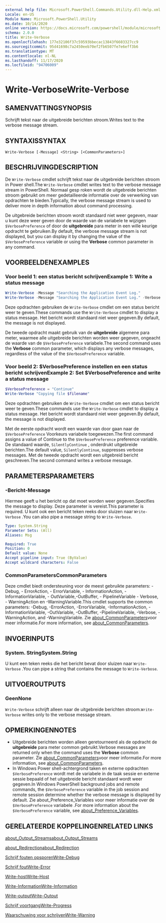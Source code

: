 ```yaml
---
external help file: Microsoft.PowerShell.Commands.Utility.dll-Help.xml
Locale: en-US
Module Name: Microsoft.PowerShell.Utility
ms.date: 10/14/2020
online version: https://docs.microsoft.com/powershell/module/microsoft.powershell.utility/write-verbose?view=powershell-7.2&WT.mc_id=ps-gethelp
schema: 2.0.0
title: Write-Verbose
ms.openlocfilehash: 177e32106f37c59593bbecac13843f6603327cc9
ms.sourcegitcommit: 95d41698c7a2450eeb70ef2fb6507fe7e6eff3b6
ms.translationtype: MT
ms.contentlocale: nl-NL
ms.lasthandoff: 11/17/2020
ms.locfileid: "94706009"
---
```

# <span data-ttu-id="23e46-102">Write-Verbose</span><span class="sxs-lookup"><span data-stu-id="23e46-102">Write-Verbose</span></span>

## <span data-ttu-id="23e46-103">SAMENVATTING</span><span class="sxs-lookup"><span data-stu-id="23e46-103">SYNOPSIS</span></span>
<span data-ttu-id="23e46-104">Schrijft tekst naar de uitgebreide berichten stroom.</span><span class="sxs-lookup"><span data-stu-id="23e46-104">Writes text to the verbose message stream.</span></span>

## <span data-ttu-id="23e46-105">SYNTAXIS</span><span class="sxs-lookup"><span data-stu-id="23e46-105">SYNTAX</span></span>

```
Write-Verbose [-Message] <String> [<CommonParameters>]
```

## <span data-ttu-id="23e46-106">BESCHRIJVING</span><span class="sxs-lookup"><span data-stu-id="23e46-106">DESCRIPTION</span></span>

<span data-ttu-id="23e46-107">De `Write-Verbose` cmdlet schrijft tekst naar de uitgebreide berichten stroom in Power shell.</span><span class="sxs-lookup"><span data-stu-id="23e46-107">The `Write-Verbose` cmdlet writes text to the verbose message stream in PowerShell.</span></span> <span data-ttu-id="23e46-108">Normaal gesp roken wordt de uitgebreide berichten stroom gebruikt om meer gedetailleerde informatie over de verwerking van opdrachten te bieden.</span><span class="sxs-lookup"><span data-stu-id="23e46-108">Typically, the verbose message stream is used to deliver more in depth information about command processing.</span></span>

<span data-ttu-id="23e46-109">De uitgebreide berichten stroom wordt standaard niet weer gegeven, maar u kunt deze weer geven door de waarde van de variabele te wijzigen `$VerbosePreference` of door de **uitgebreide** para meter in een wille keurige opdracht te gebruiken.</span><span class="sxs-lookup"><span data-stu-id="23e46-109">By default, the verbose message stream is not displayed, but you can display it by changing the value of the `$VerbosePreference` variable or using the **Verbose** common parameter in any command.</span></span>

## <span data-ttu-id="23e46-110">VOORBEELDEN</span><span class="sxs-lookup"><span data-stu-id="23e46-110">EXAMPLES</span></span>

### <span data-ttu-id="23e46-111">Voor beeld 1: een status bericht schrijven</span><span class="sxs-lookup"><span data-stu-id="23e46-111">Example 1: Write a status message</span></span>

```powershell
Write-Verbose -Message "Searching the Application Event Log."
Write-Verbose -Message "Searching the Application Event Log." -Verbose
```

<span data-ttu-id="23e46-112">Deze opdrachten gebruiken de `Write-Verbose` cmdlet om een status bericht weer te geven.</span><span class="sxs-lookup"><span data-stu-id="23e46-112">These commands use the `Write-Verbose` cmdlet to display a status message.</span></span> <span data-ttu-id="23e46-113">Het bericht wordt standaard niet weer gegeven.</span><span class="sxs-lookup"><span data-stu-id="23e46-113">By default, the message is not displayed.</span></span>

<span data-ttu-id="23e46-114">De tweede opdracht maakt gebruik van de **uitgebreide** algemene para meter, waarmee alle uitgebreide berichten worden weer gegeven, ongeacht de waarde van de `$VerbosePreference` variabele.</span><span class="sxs-lookup"><span data-stu-id="23e46-114">The second command uses the **Verbose** common parameter, which displays any verbose messages, regardless of the value of the `$VerbosePreference` variable.</span></span>

### <span data-ttu-id="23e46-115">Voor beeld 2: $VerbosePreference instellen en een status bericht schrijven</span><span class="sxs-lookup"><span data-stu-id="23e46-115">Example 2: Set $VerbosePreference and write a status message</span></span>

```powershell
$VerbosePreference = "Continue"
Write-Verbose "Copying file $filename"
```

<span data-ttu-id="23e46-116">Deze opdrachten gebruiken de `Write-Verbose` cmdlet om een status bericht weer te geven.</span><span class="sxs-lookup"><span data-stu-id="23e46-116">These commands use the `Write-Verbose` cmdlet to display a status message.</span></span> <span data-ttu-id="23e46-117">Het bericht wordt standaard niet weer gegeven.</span><span class="sxs-lookup"><span data-stu-id="23e46-117">By default, the message is not displayed.</span></span>

<span data-ttu-id="23e46-118">Met de eerste opdracht wordt een waarde van door gaan naar de `$VerbosePreference` Voorkeurs variabele toegewezen.</span><span class="sxs-lookup"><span data-stu-id="23e46-118">The first command assigns a value of Continue to the `$VerbosePreference` preference variable.</span></span> <span data-ttu-id="23e46-119">De standaard waarde, `SilentlyContinue` , onderdrukt uitgebreide berichten.</span><span class="sxs-lookup"><span data-stu-id="23e46-119">The default value, `SilentlyContinue`, suppresses verbose messages.</span></span> <span data-ttu-id="23e46-120">Met de tweede opdracht wordt een uitgebreid bericht geschreven.</span><span class="sxs-lookup"><span data-stu-id="23e46-120">The second command writes a verbose message.</span></span>

## <span data-ttu-id="23e46-121">PARAMETERS</span><span class="sxs-lookup"><span data-stu-id="23e46-121">PARAMETERS</span></span>

### <span data-ttu-id="23e46-122">-Bericht</span><span class="sxs-lookup"><span data-stu-id="23e46-122">-Message</span></span>

<span data-ttu-id="23e46-123">Hiermee geeft u het bericht op dat moet worden weer gegeven.</span><span class="sxs-lookup"><span data-stu-id="23e46-123">Specifies the message to display.</span></span> <span data-ttu-id="23e46-124">Deze parameter is vereist.</span><span class="sxs-lookup"><span data-stu-id="23e46-124">This parameter is required.</span></span> <span data-ttu-id="23e46-125">U kunt ook een bericht teken reeks door sluizen naar `Write-Verbose` .</span><span class="sxs-lookup"><span data-stu-id="23e46-125">You can also pipe a message string to `Write-Verbose`.</span></span>

```yaml
Type: System.String
Parameter Sets: (All)
Aliases: Msg

Required: True
Position: 0
Default value: None
Accept pipeline input: True (ByValue)
Accept wildcard characters: False
```

### <span data-ttu-id="23e46-126">CommonParameters</span><span class="sxs-lookup"><span data-stu-id="23e46-126">CommonParameters</span></span>

<span data-ttu-id="23e46-127">Deze cmdlet biedt ondersteuning voor de meest gebruikte parameters: -Debug, - ErrorAction, - ErrorVariable, - InformationAction, -InformationVariable, - OutVariable,-OutBuffer, - PipelineVariable - Verbose, - WarningAction en -WarningVariable.</span><span class="sxs-lookup"><span data-stu-id="23e46-127">This cmdlet supports the common parameters: -Debug, -ErrorAction, -ErrorVariable, -InformationAction, -InformationVariable, -OutVariable, -OutBuffer, -PipelineVariable, -Verbose, -WarningAction, and -WarningVariable.</span></span> <span data-ttu-id="23e46-128">Zie [about_CommonParameters](../Microsoft.PowerShell.Core/About/about_CommonParameters.md)voor meer informatie.</span><span class="sxs-lookup"><span data-stu-id="23e46-128">For more information, see [about_CommonParameters](../Microsoft.PowerShell.Core/About/about_CommonParameters.md).</span></span>

## <span data-ttu-id="23e46-129">INVOER</span><span class="sxs-lookup"><span data-stu-id="23e46-129">INPUTS</span></span>

### <span data-ttu-id="23e46-130">System. String</span><span class="sxs-lookup"><span data-stu-id="23e46-130">System.String</span></span>

<span data-ttu-id="23e46-131">U kunt een teken reeks die het bericht bevat door sluizen naar `Write-Verbose` .</span><span class="sxs-lookup"><span data-stu-id="23e46-131">You can pipe a string that contains the message to `Write-Verbose`.</span></span>

## <span data-ttu-id="23e46-132">UITVOER</span><span class="sxs-lookup"><span data-stu-id="23e46-132">OUTPUTS</span></span>

### <span data-ttu-id="23e46-133">Geen</span><span class="sxs-lookup"><span data-stu-id="23e46-133">None</span></span>

<span data-ttu-id="23e46-134">`Write-Verbose` schrijft alleen naar de uitgebreide berichten stroom.</span><span class="sxs-lookup"><span data-stu-id="23e46-134">`Write-Verbose` writes only to the verbose message stream.</span></span>

## <span data-ttu-id="23e46-135">OPMERKINGEN</span><span class="sxs-lookup"><span data-stu-id="23e46-135">NOTES</span></span>

- <span data-ttu-id="23e46-136">Uitgebreide berichten worden alleen geretourneerd als de opdracht de **uitgebreide** para meter common gebruikt.</span><span class="sxs-lookup"><span data-stu-id="23e46-136">Verbose messages are returned only when the command uses the **Verbose** common parameter.</span></span> <span data-ttu-id="23e46-137">Zie [about_CommonParameters](https://go.microsoft.com/fwlink/?LinkID=113216)voor meer informatie.</span><span class="sxs-lookup"><span data-stu-id="23e46-137">For more information, see [about_CommonParameters](https://go.microsoft.com/fwlink/?LinkID=113216).</span></span>
- <span data-ttu-id="23e46-138">In Windows Power shell-achtergrond taken en externe opdrachten `$VerbosePreference` wordt met de variabele in de taak sessie en externe sessie bepaald of het uitgebreide bericht standaard wordt weer gegeven.</span><span class="sxs-lookup"><span data-stu-id="23e46-138">In Windows PowerShell background jobs and remote commands, the `$VerbosePreference` variable in the job session and remote session determine whether the verbose message is displayed by default.</span></span>
  <span data-ttu-id="23e46-139">Zie about_Preference_Variables voor meer informatie over de `$VerbosePreference` variabele [](../Microsoft.PowerShell.Core/About/about_Preference_Variables.md).</span><span class="sxs-lookup"><span data-stu-id="23e46-139">For more information about the `$VerbosePreference` variable, see [about_Preference_Variables](../Microsoft.PowerShell.Core/About/about_Preference_Variables.md).</span></span>

## <span data-ttu-id="23e46-140">GERELATEERDE KOPPELINGEN</span><span class="sxs-lookup"><span data-stu-id="23e46-140">RELATED LINKS</span></span>

[<span data-ttu-id="23e46-141">about_Output_Streams</span><span class="sxs-lookup"><span data-stu-id="23e46-141">about_Output_Streams</span></span>](../Microsoft.PowerShell.Core/About/about_Output_Streams.md)

[<span data-ttu-id="23e46-142">about_Redirection</span><span class="sxs-lookup"><span data-stu-id="23e46-142">about_Redirection</span></span>](../Microsoft.PowerShell.Core/About/about_Redirection.md)

[<span data-ttu-id="23e46-143">Schrijf fouten opsporen</span><span class="sxs-lookup"><span data-stu-id="23e46-143">Write-Debug</span></span>](Write-Debug.md)

[<span data-ttu-id="23e46-144">Schrijf fout</span><span class="sxs-lookup"><span data-stu-id="23e46-144">Write-Error</span></span>](Write-Error.md)

[<span data-ttu-id="23e46-145">Write-host</span><span class="sxs-lookup"><span data-stu-id="23e46-145">Write-Host</span></span>](Write-Host.md)

[<span data-ttu-id="23e46-146">Write-Information</span><span class="sxs-lookup"><span data-stu-id="23e46-146">Write-Information</span></span>](Write-Information.md)

[<span data-ttu-id="23e46-147">Write-output</span><span class="sxs-lookup"><span data-stu-id="23e46-147">Write-Output</span></span>](Write-Output.md)

[<span data-ttu-id="23e46-148">Schrijf voortgang</span><span class="sxs-lookup"><span data-stu-id="23e46-148">Write-Progress</span></span>](Write-Progress.md)

[<span data-ttu-id="23e46-149">Waarschuwing voor schrijven</span><span class="sxs-lookup"><span data-stu-id="23e46-149">Write-Warning</span></span>](Write-Warning.md)
